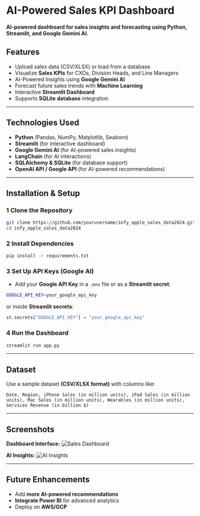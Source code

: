# AI-Powered Sales KPI Dashboard
**AI-powered dashboard for sales insights and forecasting using Python, Streamlit, and Google Gemini AI.**

##  Features
-  Upload sales data (CSV/XLSX) or load from a database
- Visualize **Sales KPIs** for CXOs, Division Heads, and Line Managers
-  AI-Powered Insights using **Google Gemini AI**
-  Forecast future sales trends with **Machine Learning**
-  Interactive **Streamlit Dashboard**
-  Supports **SQLite database** integration

---

##  **Technologies Used**
- **Python**  (Pandas, NumPy, Matplotlib, Seaborn)
- **Streamlit** (for interactive dashboard)
- **Google Gemini AI**  (for AI-powered sales insights)
- **LangChain**  (for AI interactions)
- **SQLAlchemy & SQLite**  (for database support)
- **OpenAI API / Google API** (for AI-powered recommendations)

---

## **Installation & Setup**
### 1️ Clone the Repository
```bash
git clone https://github.com/yourusername/infy_apple_sales_data2024.git
cd infy_apple_sales_data2024
```

### 2️ Install Dependencies
```bash
pip install -r requirements.txt
```

### 3️ Set Up API Keys (Google AI)
- Add your **Google API Key** in a `.env` file or as a **Streamlit secret**:
```bash
GOOGLE_API_KEY=your_google_api_key
```
or inside **Streamlit secrets**:
```python
st.secrets["GOOGLE_API_KEY"] = "your_google_api_key"
```

### 4️ Run the Dashboard
```bash
streamlit run app.py
```

---

##  **Dataset**
Use a sample dataset **(CSV/XLSX format)** with columns like:
```csv
Date, Region, iPhone Sales (in million units), iPad Sales (in million units), Mac Sales (in million units), Wearables (in million units), Services Revenue (in billion $)
```

---

## **Screenshots**
 **Dashboard Interface:**
![Sales Dashboard](https://yourimageurl.com/dashboard.png)

 **AI Insights:**
![AI Insights](https://yourimageurl.com/ai_insights.png)

---

##  **Future Enhancements**
-  Add **more AI-powered recommendations**
- **Integrate Power BI** for advanced analytics
-  Deploy on **AWS/GCP**


